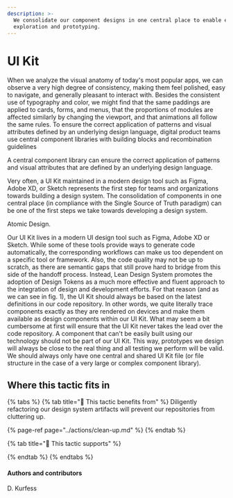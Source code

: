```yaml
---
description: >-
  We consolidate our component designs in one central place to enable effortless
  exploration and prototyping.
---
```


# UI Kit

When we analyze the visual anatomy of today's most popular apps, we can observe a very high degree of consistency, making them feel polished, easy to navigate, and generally pleasant to interact with. Besides the consistent use of typography and color, we might find that the same paddings are applied to cards, forms, and menus, that the proportions of modules are affected similarly by changing the viewport, and that animations all follow the same rules. To ensure the correct application of patterns and visual attributes defined by an underlying design language, digital product teams use central component libraries with building blocks and recombination guidelines 



 A central component library can ensure the correct application of patterns and visual attributes that are defined by an underlying design language.

Very often, a UI Kit maintained in a modern design tool such as Figma, Adobe XD, or Sketch represents the first step for teams and organizations towards building a design system. The consolidation of components in one central place \(in compliance with the Single Source of Truth paradigm\) can be one of the first steps we take towards developing a design system. 

Atomic Design.

Our UI Kit lives in a modern UI design tool such as Figma, Adobe XD or Sketch. While some of these tools provide ways to generate code automatically, the corresponding workflows can make us too dependent on a specific tool or framework. Also, the code quality may not be up to scratch, as there are semantic gaps that still prove hard to bridge from this side of the handoff process. Instead, Lean Design System promotes the adoption of Design Tokens as a much more effective and fluent approach to the integration of design and development efforts. For that reason \(and as we can see in fig. 1\), the UI Kit should always be based on the latest definitions in our code repository. In other words, we quite literally trace components exactly as they are rendered on devices and make them available as design components within our UI Kit. What may seem a bit cumbersome at first will ensure that the UI Kit never takes the lead over the code repository. A component that can't be easily built using our technology should not be part of our UI Kit. This way, prototypes we design will always be close to the real thing and all testing we perform will be valid. We should always only have one central and shared UI Kit file \(or file structure in the case of a very large or complex component library\).



## Where this tactic fits in

{% tabs %}
{% tab title="🙏  This tactic benefits from" %}
Diligently refactoring our design system artifacts will prevent our repositories from cluttering up.

{% page-ref page="../actions/clean-up.md" %}
{% endtab %}

{% tab title="💪  This tactic supports" %}

{% endtab %}
{% endtabs %}

#### Authors and contributors

D. Kurfess

